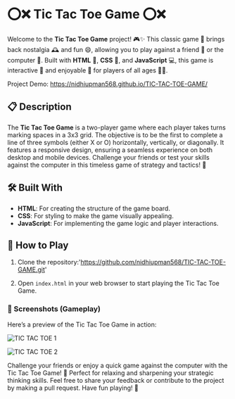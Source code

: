 

# ⭕❌ Tic Tac Toe Game ⭕❌

Welcome to the **Tic Tac Toe Game** project! 🎮✨ This classic game 🎲 brings back nostalgia 🕰️ and fun 😄, allowing you to play against a friend 👥 or the computer 🤖. Built with **HTML** 📄, **CSS** 🎨, and **JavaScript** 💻, this game is interactive 🔄 and enjoyable 🎉 for players of all ages 👶👴.

Project Demo: https://nidhiupman568.github.io/TIC-TAC-TOE-GAME/

## 📋 Description

The **Tic Tac Toe Game** is a two-player game where each player takes turns marking spaces in a 3x3 grid. The objective is to be the first to complete a line of three symbols (either X or O) horizontally, vertically, or diagonally. It features a responsive design, ensuring a seamless experience on both desktop and mobile devices. Challenge your friends or test your skills against the computer in this timeless game of strategy and tactics! 🌟

## 🛠️ Built With

- **HTML**: For creating the structure of the game board.
- **CSS**: For styling to make the game visually appealing.
- **JavaScript**: For implementing the game logic and player interactions.

## 🚀 How to Play

1. Clone the repository:'https://github.com/nidhiupman568/TIC-TAC-TOE-GAME.git'
  
2. Open `index.html` in your web browser to start playing the Tic Tac Toe Game.

### 📸 Screenshots (Gameplay)

Here’s a preview of the Tic Tac Toe Game in action:

![TIC TAC TOE 1](https://github.com/nidhiupman568/TIC-TAC-TOE-GAME/assets/130860182/a8587075-1c2b-4274-89b7-42c6d7aa8cf1)

![TIC TAC TOE 2](https://github.com/nidhiupman568/TIC-TAC-TOE-GAME/assets/130860182/83ca337e-26d1-4fff-a933-ffccb50bda03)

Challenge your friends or enjoy a quick game against the computer with the Tic Tac Toe Game! 🎯 Perfect for relaxing and sharpening your strategic thinking skills. Feel free to share your feedback or contribute to the project by making a pull request. Have fun playing! 🌟

